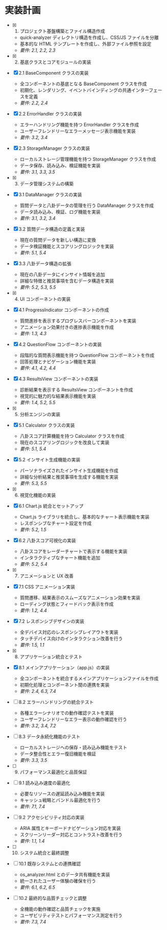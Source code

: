 # 実装計画

- [x] 1. プロジェクト基盤構築とファイル構造作成

  - quick-analyzer ディレクトリ構造を作成し、CSS/JS ファイルを分離
  - 基本的な HTML テンプレートを作成し、外部ファイル参照を設定
  - _要件: 2.1, 2.2, 2.3_

- [x] 2. 基底クラスとコアモジュールの実装
- [x] 2.1 BaseComponent クラスの実装

  - 全コンポーネントの基底となる BaseComponent クラスを作成
  - 初期化、レンダリング、イベントバインディングの共通インターフェースを定義
  - _要件: 2.2, 2.4_

- [x] 2.2 ErrorHandler クラスの実装

  - エラーハンドリング機能を持つ ErrorHandler クラスを作成
  - ユーザーフレンドリーなエラーメッセージ表示機能を実装
  - _要件: 3.2, 3.4_

- [x] 2.3 StorageManager クラスの実装

  - ローカルストレージ管理機能を持つ StorageManager クラスを作成
  - データ保存、読み込み、検証機能を実装
  - _要件: 3.1, 3.3, 3.5_

- [x] 3. データ管理システムの構築
- [x] 3.1 DataManager クラスの実装

  - 質問データと八卦データの管理を行う DataManager クラスを作成
  - データ読み込み、検証、ログ機能を実装
  - _要件: 3.1, 3.2, 3.4_

- [x] 3.2 質問データ構造の定義と実装

  - 現在の質問データを新しい構造に変換
  - データ検証機能とスコアリングロジックを実装
  - _要件: 5.1, 5.4_

- [x] 3.3 八卦データ構造の拡張

  - 現在の八卦データにインサイト情報を追加
  - 詳細な特徴と推奨事項を含むデータ構造を実装
  - _要件: 5.2, 5.3, 5.5_

- [x] 4. UI コンポーネントの実装
- [x] 4.1 ProgressIndicator コンポーネントの作成

  - 質問進捗を表示するプログレスバーコンポーネントを実装
  - アニメーション効果付きの進捗表示機能を作成
  - _要件: 1.3, 4.3_

- [x] 4.2 QuestionFlow コンポーネントの実装

  - 段階的な質問表示機能を持つ QuestionFlow コンポーネントを作成
  - 回答処理とナビゲーション機能を実装
  - _要件: 4.1, 4.2, 4.4_

- [x] 4.3 ResultsView コンポーネントの実装

  - 診断結果を表示する ResultsView コンポーネントを作成
  - 視覚的に魅力的な結果表示機能を実装
  - _要件: 1.4, 5.2, 5.5_

- [x] 5. 分析エンジンの実装
- [x] 5.1 Calculator クラスの実装

  - 八卦スコア計算機能を持つ Calculator クラスを作成
  - 現在のスコアリングロジックを改良して実装
  - _要件: 5.1, 5.4_

- [x] 5.2 インサイト生成機能の実装

  - パーソナライズされたインサイト生成機能を作成
  - 詳細な分析結果と推奨事項を生成する機能を実装
  - _要件: 5.3, 5.5_

- [x] 6. 視覚化機能の実装
- [x] 6.1 Chart.js 統合とセットアップ

  - Chart.js ライブラリを統合し、基本的なチャート表示機能を実装
  - レスポンシブなチャート設定を作成
  - _要件: 5.2, 1.5_

- [x] 6.2 八卦スコア可視化の実装

  - 八卦スコアをレーダーチャートで表示する機能を実装
  - インタラクティブなチャート機能を追加
  - _要件: 5.2, 5.4_

- [x] 7. アニメーションと UX 改善
- [x] 7.1 CSS アニメーション実装

  - 質問遷移、結果表示のスムーズなアニメーション効果を実装
  - ローディング状態とフィードバック表示を作成
  - _要件: 1.2, 4.4_

- [x] 7.2 レスポンシブデザインの実装

  - 全デバイス対応のレスポンシブレイアウトを実装
  - タッチデバイス向けのインタラクション改善を行う
  - _要件: 1.5, 1.1_

- [x] 8. アプリケーション統合とテスト
- [x] 8.1 メインアプリケーション（app.js）の実装

  - 全コンポーネントを統合するメインアプリケーションファイルを作成
  - 初期化処理とコンポーネント間の連携を実装
  - _要件: 2.4, 6.3, 7.4_

- [ ] 8.2 エラーハンドリングの統合テスト

  - 各種エラーシナリオでの動作確認テストを実装
  - ユーザーフレンドリーなエラー表示の動作確認を行う
  - _要件: 3.2, 3.4, 7.2_

- [ ] 8.3 データ永続化機能のテスト

  - ローカルストレージへの保存・読み込み機能をテスト
  - データ整合性とエラー復旧機能を検証
  - _要件: 3.3, 3.5_

- [ ] 9. パフォーマンス最適化と品質保証
- [ ] 9.1 読み込み速度の最適化

  - 必要なリソースの遅延読み込み機能を実装
  - キャッシュ戦略とバンドル最適化を行う
  - _要件: 7.1, 7.4_

- [ ] 9.2 アクセシビリティ対応の実装

  - ARIA 属性とキーボードナビゲーション対応を実装
  - スクリーンリーダー対応とコントラスト改善を行う
  - _要件: 1.1, 1.4_

- [ ] 10. システム統合と最終調整
- [ ] 10.1 既存システムとの連携確認

  - os_analyzer.html とのデータ共有機能を実装
  - 統一されたユーザー体験の確保を行う
  - _要件: 6.1, 6.2, 6.5_

- [ ] 10.2 最終的な品質チェックと調整
  - 全機能の動作確認と品質チェックを実施
  - ユーザビリティテストとパフォーマンス測定を行う
  - _要件: 7.3, 7.4_
